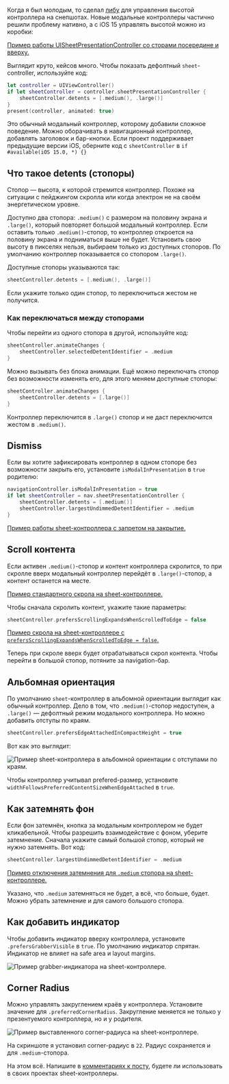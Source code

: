 Когда я был молодым, то сделал [либу](https://github.com/ivanvorobei/SPStorkController) для управления высотой контроллера на снепшотах. Новые модальные контроллеры частично решили проблему нативно, а с iOS 15 управлять высотой можно из коробки:

[Пример работы UISheetPresentationController со сторами посередине и вверху.](https://cdn.sparrowcode.io/tutorials/uisheetpresentationcontroller/header.mov)

Выглядит круто, кейсов много. Чтобы показать дефолтный `sheet`-controller, используйте код:

```swift
let controller = UIViewController()
if let sheetController = controller.sheetPresentationController {
    sheetController.detents = [.medium(), .large()]
}
present(controller, animated: true)
```

Это обычный модальный контроллер, которому добавили сложное поведение. Можно оборачивать в навигационный контроллер, добавлять заголовок и бар-кнопки. Если проект поддерживает предыдущие версии iOS, оберните код с `sheetController` в `if #available(iOS 15.0, *) {}`

## Что такое detents (стопоры)

Стопор — высота, к которой стремится контроллер. Похоже на ситуации с пейджингом скролла или когда электрон не на своём энергетическом уровне.

Доступно два стопора: `.medium()` с размером на половину экрана и `.large()`, который повторяет большой модальный контроллер. Если оставить только `.medium()`-стопор, то контроллер откроется на половину экрана и подниматься выше не будет. Установить свою высоту в пикселях нельзя, выбираем только из доступных стопоров. По умолчанию контроллер показывается со стопором `.large()`.

Доступные стопоры указываются так:

```swift
sheetController.detents = [.medium(), .large()]
```

Если укажите только один стопор, то переключиться жестом не получится.

### Как переключаться между стопорами

Чтобы перейти из одного стопора в другой, используйте код:

```swift
sheetController.animateChanges {
    sheetController.selectedDetentIdentifier = .medium
}
```

Можно вызывать без блока анимации. Ещё можно переключать стопор без возможности изменять его, для этого меняем доступные стопоры:

```swift
sheetController.animateChanges {
    sheetController.detents = [.large()]
}
```

Контроллер переключится в `.large()` стопор и не даст переключится жестом в `.medium()`.

## Dismiss

Если вы хотите зафиксировать контроллер в одном стопоре без возможности закрыть его, установите `isModalInPresentation` в `true` родителю:

```swift
navigationController.isModalInPresentation = true
if let sheetController = nav.sheetPresentationController {
    sheetController.detents = [.medium()]
    sheetController.largestUndimmedDetentIdentifier = .medium
}
```

[Пример работы sheet-контроллера с запретом на закрытие.](https://cdn.sparrowcode.io/tutorials/uisheetpresentationcontroller/prevent-dismiss.mov)

## Scroll контента

Если активен `.medium()`-стопор и контент контроллера скролится, то при скролле вверх модальный контроллер перейдёт в `.large()`-стопор, а контент останется на месте.

[Пример стандартного скрола на sheet-контроллере.](https://cdn.sparrowcode.io/tutorials/uisheetpresentationcontroller/scrolling-expands-true.mov)

Чтобы сначала скролить контент, укажите такие параметры:

```swift
sheetController.prefersScrollingExpandsWhenScrolledToEdge = false
```

[Пример скрола на sheet-контроллере с `prefersScrollingExpandsWhenScrolledToEdge = false`.](https://cdn.sparrowcode.io/tutorials/uisheetpresentationcontroller/scrolling-expands-false.mov)

Теперь при скроле вверх будет отрабатываться скрол контента. Чтобы перейти в большой стопор, потяните за navigation-бар.

## Альбомная ориентация

По умолчанию `sheet`-контроллер в альбомной ориентации выглядит как обычный контроллер. Дело в том, что `.medium()`-стопор недоступен, а `.large()` — дефолтный режим модального контроллера. Но можно добавить отступы по краям.

```swift
sheetController.prefersEdgeAttachedInCompactHeight = true
```

Вот как это выглядит:

![Пример sheet-контроллера в альбомной ориентации с отступами по краям.](https://cdn.sparrowcode.io/tutorials/uisheetpresentationcontroller/edge-attached.png)

Чтобы контроллер учитывал prefered-размер, установите `widthFollowsPreferredContentSizeWhenEdgeAttached` в `true`.

## Как затемнять фон

Если фон затемнён, кнопка за модальным контроллером не будет кликабельной. Чтобы разрешить взаимодействие с фоном, уберите затемнение. Сначала укажите самый большой стопор, который не нужно затемнять. Вот код:

```swift
sheetController.largestUndimmedDetentIdentifier = .medium
```

[Пример отключения затемнения для `.medium` стопора на sheet-контроллере.](https://cdn.sparrowcode.io/tutorials/uisheetpresentationcontroller/undimmed-detent.mov)

Указано, что `.medium` затемняться не будет, а всё, что больше, будет. Можно убрать затемнение и для самого большого стопора.

## Как добавить индикатор

Чтобы добавить индикатор вверху контроллера, установите `.prefersGrabberVisible` в `true`. По умолчанию индикатор спрятан. Индикатор не влияет на safe area и layout margins.

![Пример grabber-индикатора на sheet-контроллере.](https://cdn.sparrowcode.io/tutorials/uisheetpresentationcontroller/grabber.png)

## Corner Radius

Можно управлять закруглением краёв у контроллера. Установите значение для `.preferredCornerRadius`. Закругление меняется не только у презентуемого контроллера, но и у родителя.

![Пример выставленного corner-радиуса на sheet-контроллере.](https://cdn.sparrowcode.io/tutorials/uisheetpresentationcontroller/corner-radius.png)

На скриншоте я установил corner-радиус в `22`. Радиус сохраняется и для `.medium`-стопора. 

На этом всё. Напишите в [комментариях к посту](https://t.me/sparrowcode/71), будете ли использовать в своих проектах sheet-контроллеры.
